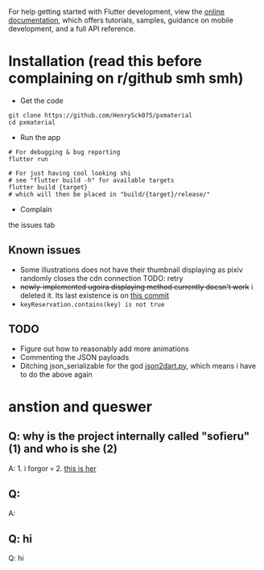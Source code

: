 
For help getting started with Flutter development, view the
[online documentation](https://docs.flutter.dev/), which offers tutorials,
samples, guidance on mobile development, and a full API reference.

# Installation (read this before complaining on r/github smh smh)
- Get the code 
```
git clone https://github.com/HenrySck075/pxmaterial
cd pxmaterial
```
- Run the app
```
# For debugging & bug reporting
flutter run

# For just having cool looking shi
# see "flutter build -h" for available targets
flutter build {target}
# which will then be placed in "build/{target}/release/"
```
- Complain 

the issues tab

## Known issues
- Some illustrations does not have their thumbnail displaying as pixiv randomly closes the cdn connection
TODO: retry
- ~~newly-implemented ugoira displaying method currently doesn't work~~ i deleted it. Its last existence is on [this commit](https://github.com/HenrySck075/pxmaterial/commit/98ac1836241f2a8908af751faf8882d349021e9e)
- `keyReservation.contains(key) is not true`

## TODO
- Figure out how to reasonably add more animations 
- Commenting the JSON payloads 
- Ditching json\_serializable for the god [json2dart.py](tools/json2dart.py), which means i have to do the above again

# anstion and queswer
## Q: why is the project internally called "sofieru" (1) and who is she (2)
A: 1. i forgor :skull: 2. [this is her](https://www.youtube.com/@sofieruvtuber)

## Q: 
A: 

## Q: hi 
Q: hi
